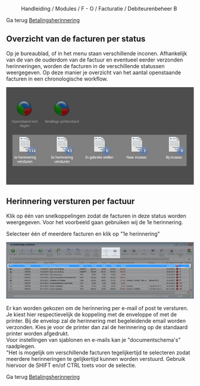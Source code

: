 <properties>
	<page>
		<title>Betalingsherinneringen versturen per status</title>
	</page>
	<menu>
		<position>Handleiding / Modules / F - O / Facturatie / Debiteurenbeheer </position> 
		<title>Herinnering per status</title>
		<sort>B</sort>
	</menu>
</properties>

Ga terug [Betalingsherinnering]()
## Overzicht van de facturen per status ##

Op je bureaublad, of in het menu staan verschillende inconen. Afhankelijk van de van de ouderdom van de factuur en eventueel eerder verzonden herinneringen, worden de facturen in de verschillende statussen weergegeven. Op deze manier je overzicht van het aantal openstaande facturen in een chronologische workflow.

![Herinneren op basis van de status](images/herinneren-per-status.jpg)


## Herinnering versturen per factuur ##

Klik op één van snelkoppelingen zodat de facturen in deze status worden weergegeven. Voor het voorbeeld gaan gebruiken wij de 1e herinnering.

Selecteer één of meerdere facturen en klik op "1e herinnering"

![Herinneren op basis van de status](images/losse-herinnering-versturen.jpg)


<div class="info">
Er kan worden gekozen om de herinnering per e-mail of post te versturen. Je kiest hier respectievelijk de koppeling met de enveloppe of met de printer. Bij de envelop zal de herinnering met begeleidende email worden verzonden. Kies je voor de printer dan zal de herinnering op de standaard printer worden afgedrukt.
</div>

<div class="info">
Voor instellingen van sjablonen en e-mails kan je "documentschema's" raadplegen.
</div>

<div class="tip">
"Het is mogelijk om verschillende facturen tegelijkertijd te selecteren zodat meerdere herinneringen te gelijkertijd kunnen worden verstuurd. Gebruik hiervoor de SHIFT en/of CTRL toets voor de selectie.
</div>


Ga terug [Betalingsherinnering]()